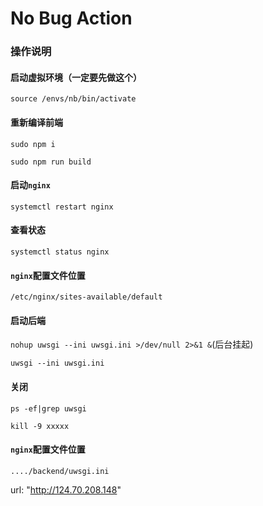 # No Bug Action







### 操作说明

#### 启动虚拟环境（一定要先做这个）

`source /envs/nb/bin/activate`



#### 重新编译前端

```sudo npm i```

```sudo npm run build```



#### 启动`nginx`

```systemctl restart nginx```

#### 查看状态

`systemctl status nginx`

#### `nginx`配置文件位置

`/etc/nginx/sites-available/default`





#### 启动后端

`nohup uwsgi --ini uwsgi.ini >/dev/null 2>&1 &`(后台挂起)

`uwsgi --ini uwsgi.ini`

#### 关闭

`ps -ef|grep uwsgi`

`kill -9 xxxxx`

#### `nginx`配置文件位置

`..../backend/uwsgi.ini`



  url: "http://124.70.208.148"
